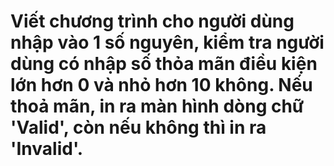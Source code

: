 # Viết chương trình cho người dùng nhập vào 1 số nguyên, kiểm tra người dùng có nhập số thỏa mãn điều kiện lớn hơn 0 và nhỏ hơn 10 không. Nếu thoả mãn, in ra màn hình dòng chữ 'Valid', còn nếu không thì in ra 'Invalid'.